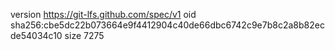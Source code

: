 version https://git-lfs.github.com/spec/v1
oid sha256:cbe5dc22b073664e9f4412904c40de66dbc6742c9e7b8c2a8b82ecde54034c10
size 7275
